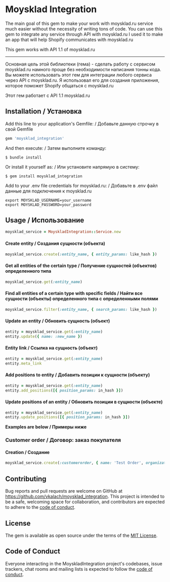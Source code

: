 # Moysklad Integration

The main goal of this gem to make your work with moysklad.ru service much easier without the necessity of writing tons of code. You can use this gem to integrate any service through API with moysklad.ru I used it to make an app that will help Shopify communicates with moysklad.ru

This gem works with API 1.1 of moysklad.ru

---

Основная цель этой библиотеки (гема) - сделать работу с сервисом moysklad.ru намного проще без необходимости написания тонны кода. Вы можете использовать этот гем для интеграции любого сервиса через API с moysklad.ru. Я использовал его для создания приложения, которое поможет Shopify общаться с moysklad.ru

Этот гем работает с API 1.1 moysklad.ru

## Installation / Установка

Add this line to your application's Gemfile: / Добавьте данную строчку в свой Gemfile

```ruby
gem 'moysklad_integration'
```

And then execute: / Затем выполните команду:

    $ bundle install

Or install it yourself as: / Или установите напрямую в систему:

    $ gem install moysklad_integration

Add to your .env file credentials for moysklad.ru: / Добавьте в .env файл данные для подключения к moysklad.ru

```
export MOYSKLAD_USERNAME=your_username
export MOYSKLAD_PASSWORD=your_password
```

## Usage / Использование

```ruby
moysklad_service = MoyskladIntegration::Service.new
```

#### Create entity / Создания сущности (объекта)

```ruby
moysklad_service.create(:entity_name, { entity_params: like_hash })
```

#### Get all entities of the certain type / Получение сущностей (объектов) определенного типа

```ruby
moysklad_service.get(:entity_name)
```

#### Find all entities of a certain type with specific fields / Найти все сущности (объекты) определенного типа с определенными полями

```ruby
moysklad_service.filter(:entity_name, { search_params: like_hash })
```

#### Update an entity / Обновить сущность (объект)

```ruby
entity = moysklad_service.get(:entity_name)
entity.update({ name: :new_name })
```

#### Entity link / Ссылка на сущность (объект)

```ruby
entity = moysklad_service.get(:entity_name)
entity.meta_link
```

#### Add positions to entity / Добавить позиции к сущности (объекту)

```ruby
entity = moysklad_service.get(:entity_name)
entity.add_positions([{ position_params: in_hash }])
```

#### Update positions of an entity / Обновить позиции в сущности (объекте)

```ruby
entity = moysklad_service.get(:entity_name)
entity.update_positions([{ position_params: in_hash }])
```

**Examples are below / Примеры ниже**

### Customer order / Договор: заказ покупателя

#### Creation / Создание

```ruby
moysklad_service.create(:customerorder, { name: 'Test Order', organization: organization.meta_link, agent: counterparty.meta_link })
```

## Contributing

Bug reports and pull requests are welcome on GitHub at https://github.com/vkalach/moysklad_integration. This project is intended to be a safe, welcoming space for collaboration, and contributors are expected to adhere to the [code of conduct](https://github.com/vkalach/moysklad_integration/blob/master/CODE_OF_CONDUCT.md).


## License

The gem is available as open source under the terms of the [MIT License](https://opensource.org/licenses/MIT).

## Code of Conduct

Everyone interacting in the MoyskladIntegration project's codebases, issue trackers, chat rooms and mailing lists is expected to follow the [code of conduct](https://github.com/vkalach/moysklad_integration/moysklad_integration/blob/master/CODE_OF_CONDUCT.md).
